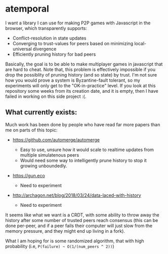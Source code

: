# atemporal
I want a library I can use for making P2P games with Javascript in the browser, which transparently supports:
*  Conflict-resolution in state updates
*  Converging to trust-values for peers based on minimizing local-universal divergence
*  Efficiently pruning history for bad peers

Basically, the goal is to be able to make multiplayer games in javascript that are hard to cheat.
Note that, this problem is effectively impossible if you drop the possiblity of pruning history (and so state) by trust.
I'm not sure how you would prove a system is Byzantine-fault tolerant, so my experiments will only get to the "OK-in-practice" level.
If you look at this repository some weeks from its creation date, and it is empty, then I have failed in working on this side project :(.

## What currently exists:
Much work has been done by people who have read far more papers than me on parts of this topic:

* https://github.com/automerge/automerge
    * Easy to use, unsure how it would scale to realtime updates from multiple simulatenous peers
    * Would need some way to intelligently prune history to stop it growing unboundedly.

* https://gun.eco
    * Need to experiment
    
* http://archagon.net/blog/2018/03/24/data-laced-with-history
    * Need to experiment
 
It seems like what we want is a CRDT, with some ability to throw away the history after some number of trusted peers reach consensus (this can be done per-peer, and if a peer fails their computer will just slow from the memory pressure, and they might end up living in a fork). 

What I am hoping for is some randomized algorithm, that with high probability (i.e, `P(failure) ~ O(1/(num_peers ^ 2))`)
